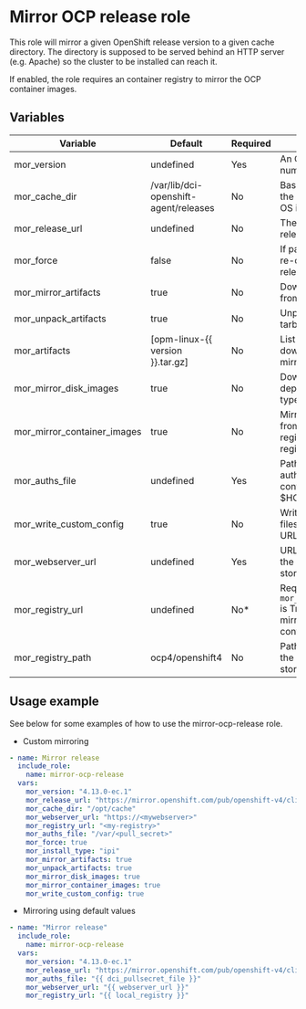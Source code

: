 # Mirror OCP release role

This role will mirror a given OpenShift release version to a given cache directory.  The directory is supposed to be served behind an HTTP server (e.g. Apache) so the cluster to be installed can reach it.

If enabled, the role requires an container registry to mirror the OCP container images.

## Variables

| Variable                    | Default       | Required    | Description                                                                                                                  |
| ----------------------------| ------------- | ----------- | ---------------------------------------------------------------------------------------------------------------------------- |
| mor_version                  | undefined     | Yes         | An OpenShift version number e.g. 4.10.45                                                                                     |
| mor_cache_dir                | /var/lib/dci-openshift-agent/releases | No          | Base directory that will hold the OCP version binaries and OS images                                 |
| mor_release_url              | undefined     | No          | The base URL where the release artifacts are stored                                                                          |
| mor_force                    | false         | No          | If passed as true, the role will re-download all the OCP release resources                                                   |
| mor_mirror_artifacts         | true          | No          |  Download tarball artifacts from the OCP mirror                                                                           |
| mor_unpack_artifacts         | true          | No          | Unpack all downloaded tarball artifacts                                                                                   |
| mor_artifacts                | [opm-linux-{{ version }}.tar.gz]| No          | List of all artifacts to download from the OCP mirror *besides installer*                               |
| mor_mirror_disk_images       | true          | No          | Download all disk images depending on which install type                                                                     |
| mor_mirror_container_images  | true          | No          | Mirror all container images from upstream container registries to the provided registry                                      |
| mor_auths_file               | undefined     | Yes          | Path to the file containing all authentications needed for container registries e.g. $HOME/.docker/config.json |
| mor_write_custom_config      | true          | No          | Writes the OCP configuration files and sets the custom URL facts                                                             |
| mor_webserver_url            | undefined     | Yes         | URL of the web server where the installation artifact are stored|
| mor_registry_url             | undefined     | No*         | Required if `mor_mirror_container_images` is True. Registry where to mirror the upstream container images to                    |
| mor_registry_path            | ocp4/openshift4 | No         | Path in registry where the the release images will be stored  |

## Usage example

See below for some examples of how to use the mirror-ocp-release role.

* Custom mirroring
```yaml
- name: Mirror release
  include_role:
    name: mirror-ocp-release
  vars:
    mor_version: "4.13.0-ec.1"
    mor_release_url: "https://mirror.openshift.com/pub/openshift-v4/clients/ocp-dev-preview/4.13.0-ec.1/"
    mor_cache_dir: "/opt/cache"
    mor_webserver_url: "https://<mywebserver>"
    mor_registry_url: "<my-registry>"
    mor_auths_file: "/var/<pull_secret>"
    mor_force: true
    mor_install_type: "ipi"
    mor_mirror_artifacts: true
    mor_unpack_artifacts: true
    mor_mirror_disk_images: true
    mor_mirror_container_images: true
    mor_write_custom_config: true
```

* Mirroring using default values
```yaml
- name: "Mirror release"
  include_role:
    name: mirror-ocp-release
  vars:
    mor_version: "4.13.0-ec.1"
    mor_release_url: "https://mirror.openshift.com/pub/openshift-v4/clients/ocp-dev-preview/4.13.0-ec.1/"
    mor_auths_file: "{{ dci_pullsecret_file }}"
    mor_webserver_url: "{{ webserver_url }}"
    mor_registry_url: "{{ local_registry }}"
```
